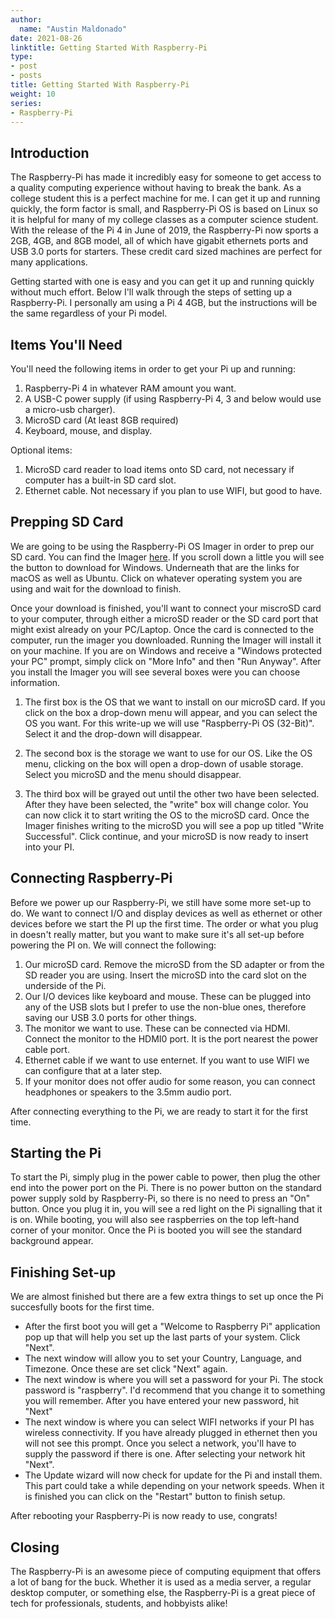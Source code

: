 ```yaml
---
author:
  name: "Austin Maldonado"
date: 2021-08-26
linktitle: Getting Started With Raspberry-Pi
type:
- post
- posts
title: Getting Started With Raspberry-Pi
weight: 10
series:
- Raspberry-Pi
---
```



## Introduction

The Raspberry-Pi has made it incredibly easy for someone to get access to a quality computing experience without having to break the bank. As a college student this is a perfect machine for me.
I can get it up and running quickly, the form factor is small, and Raspberry-Pi OS is based on Linux so it is helpful for many of my college classes as a computer science student.
With the release of the Pi 4 in June of 2019, the Raspberry-Pi now sports a 2GB, 4GB, and 8GB model, all of which have gigabit ethernets ports and USB 3.0 ports for starters. These credit card sized machines are perfect for many applications. 

Getting started with one is easy and you can get it up and running quickly without much effort. 
Below I'll walk through the steps of setting up a Raspberry-Pi. 
I personally am using a Pi 4 4GB, but the instructions will be the same regardless of your Pi model.

## Items You'll Need

You'll need the following items in order to get your Pi up and running:
1. Raspberry-Pi 4 in whatever RAM amount you want.
2. A USB-C power supply (if using Raspberry-Pi 4, 3 and below would use a micro-usb charger).
3. MicroSD card (At least 8GB required)
4. Keyboard, mouse, and display.

Optional items: 
1. MicroSD card reader to load items onto SD card, not necessary if computer has a built-in SD card slot.
2. Ethernet cable. Not necessary if you plan to use WIFI, but good to have.

## Prepping SD Card
We are going to be using the Raspberry-Pi OS Imager in order to prep our SD card. You can find the Imager [here](https://www.raspberrypi.org/software/).
If you scroll down a little you will see the button to download for Windows. Underneath that are the links for macOS as well as Ubuntu. Click on whatever operating system you are using and wait for the download to finish.

Once your download is finished, you'll want to connect your miscroSD card to your computer, through either a microSD reader or the SD card port that might exist already on your PC/Laptop. Once the card is connected to the computer, run the imager you downloaded.
Running the Imager will install it on your machine. If you are on Windows and receive a "Windows protected your PC" prompt, simply click on "More Info" and then "Run Anyway".
After you install the Imager you will see several boxes were you can choose information.

1. The first box is the OS that we want to install on our microSD card. If you click on the box a drop-down menu will appear, and you can select the OS you want. For this write-up we will use "Raspberry-Pi OS (32-Bit)". Select it and the drop-down will disappear.

2. The second box is the storage we want to use for our OS. Like the OS menu, clicking on the box will open a drop-down of usable storage. Select you microSD and the menu should disappear.

3. The third box will be grayed out until the other two have been selected. After they have been selected, the "write" box will change color. You can now click it to start writing the OS to the microSD card. 
Once the Imager finishes writing to the microSD you will see a pop up titled "Write Successful". Click continue, and your microSD is now ready to insert into your PI.

## Connecting Raspberry-Pi
Before we power up our Raspberry-Pi, we still have some more set-up to do. We want to connect I/O and display devices as well as ethernet or other devices before we start the PI up the first time.
The order or what you plug in doesn't really matter, but you want to make sure it's all set-up before powering the PI on. We will connect the following:
1. Our microSD card. Remove the microSD from the SD adapter or from the SD reader you are using. Insert the microSD into the card slot on the underside of the Pi.
2. Our I/O devices like keyboard and mouse. These can be plugged into any of the USB slots but I prefer to use the non-blue ones, therefore saving our USB 3.0 ports for other things.
3. The monitor we want to use. These can be connected via HDMI. Connect the monitor to the HDMI0 port. It is the port nearest the power cable port.
4. Ethernet cable if we want to use enternet. If you want to use WIFI we can configure that at a later step.
5. If your monitor does not offer audio for some reason, you can connect headphones or speakers to the 3.5mm audio port.

After connecting everything to the Pi, we are ready to start it for the first time.

## Starting the Pi
To start the Pi, simply plug in the power cable to power, then plug the other end into the power port on the Pi. There is no power button on the standard power supply sold by Raspberry-Pi, so there is no need to press an "On" button.
Once you plug it in, you will see a red light on the Pi signalling that it is on. While booting, you will also see raspberries on the top left-hand corner of your monitor. Once the Pi is booted you will see the standard background appear.

## Finishing Set-up
We are almost finished but there are a few extra things to set up once the Pi succesfully boots for the first time. 
* After the first boot you will get a "Welcome to Raspberry Pi" application pop up that will help you set up the last parts of your system. Click "Next".
* The next window will allow you to set your Country, Language, and Timezone. Once these are set click "Next" again.
* The next window is where you will set a password for your Pi. The stock password is "raspberry". I'd recommend that you change it to something you will remember. After you have entered your new password, hit "Next"
* The next window is where you can select WIFI networks if your PI has wireless connectivity. If you have already plugged in ethernet then you will not see this prompt. Once you select a network, you'll have to supply the password if there is one. After selecting your network hit "Next".
* The Update wizard will now check for update for the Pi and install them. This part could take a while depending on your network speeds. When it is finished you can click on the "Restart" button to finish setup.

After rebooting your Raspberry-Pi is now ready to use, congrats!

## Closing
The Raspberry-Pi is an awesome piece of computing equipment that offers a lot of bang for the buck. Whether it is used as a media server, a regular desktop computer, or something else, the Raspberry-Pi is a great piece of tech for professionals, students, and hobbyists alike!


